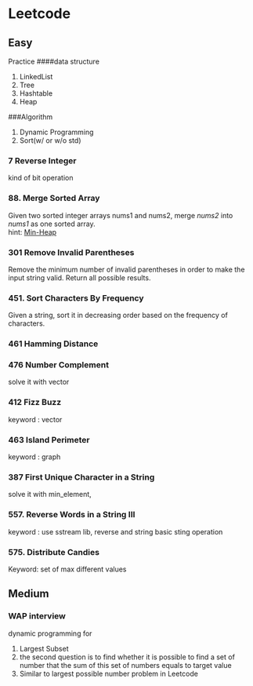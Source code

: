 # Leetcode

## Easy

Practice 
####data structure
1. LinkedList
2. Tree
3. Hashtable
4. Heap

###Algorithm
1. Dynamic Programming
2. Sort(w/ or w/o std)


### 7 Reverse Integer
kind of bit operation

### 88. Merge Sorted Array   
Given two sorted integer arrays nums1 and nums2, merge *nums2* into *nums1* as one sorted array.  
hint: [Min-Heap](http://yuweiichen.com/merge-two-array/ "MergeSortedArray")
 
### 301 Remove Invalid Parentheses

Remove the minimum number of invalid parentheses in order to make the input string valid. Return all possible results.

### 451. Sort Characters By Frequency  
Given a string, sort it in decreasing order based on the frequency of characters.  

### 461 Hamming Distance

### 476 Number Complement
solve it with vector<int>

### 412 Fizz Buzz
keyword : vector<string>  


### 463 Island Perimeter  
keyword : graph

### 387 First Unique Character in a String
solve it with min_element, <climits>  

### 557. Reverse Words in a String III  
keyword : use sstream lib, reverse and string basic sting operation  

### 575. Distribute Candies
Keyword: set of max different values

## Medium

### WAP interview

dynamic programming for 
1. Largest Subset
2. the second question is to find whether it is possible to find a set of number that the sum of this set of numbers equals to target value
3. Similar to largest possible number problem in Leetcode